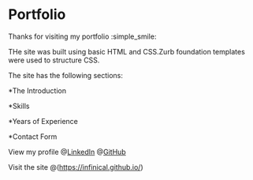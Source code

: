 # Portfolio

Thanks for visiting my portfolio :simple_smile:


THe site was built using  basic HTML and CSS.Zurb foundation templates were used to structure CSS.


The site has the following sections:

*The Introduction

*Skills 

*Years of Experience

*Contact Form



View my profile @[LinkedIn](https://www.linkedin.com/in/calvin-infi-116078178/)
@[GitHub](https://github.com/Infinical)

Visit the site @(https://infinical.github.io/)